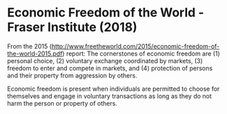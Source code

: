 # Economic Freedom of the World - Fraser Institute (2018)

From the 2015 (http://www.freetheworld.com/2015/economic-freedom-of-the-world-2015.pdf) report: The cornerstones of economic freedom are (1) personal choice, (2) voluntary exchange coordinated by markets, (3) freedom to enter and compete in markets, and (4) protection of persons and their property from aggression by others.

Economic freedom is present when individuals are permitted to choose for themselves and engage in voluntary transactions as long as they do not harm the person or property of others.
